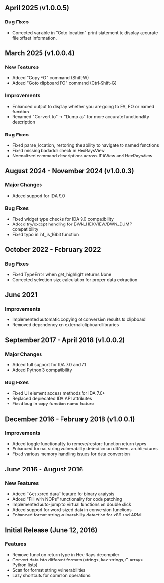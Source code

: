 ## April 2025 (v1.0.0.5)
### Bug Fixes
- Corrected variable in "Goto location" print statement to display accurate file offset information.

## March 2025 (v1.0.0.4)
### New Features
- Added "Copy FO" command (Shift-W)
- Added "Goto clipboard FO" command (Ctrl-Shift-G)

### Improvements
- Enhanced output to display whether you are going to EA, FO or named function
- Renamed "Convert to" -> "Dump as" for more accurate functionality description

### Bug Fixes
- Fixed parse_location, restoring the ability to navigate to named functions
- Fixed missing badaddr check in HexRaysView
- Normalized command descriptions across IDAView and HexRaysView

## August 2024 - November 2024 (v1.0.0.3)
### Major Changes
- Added support for IDA 9.0

### Bug Fixes
- Fixed widget type checks for IDA 9.0 compatibility
- Added try/except handling for BWN_HEXVIEW/BWN_DUMP compatibility
- Fixed typo in inf_is_16bit function

## October 2022 - February 2022
### Bug Fixes
- Fixed TypeError when get_highlight returns None
- Corrected selection size calculation for proper data extraction

## June 2021
### Improvements
- Implemented automatic copying of conversion results to clipboard
- Removed dependency on external clipboard libraries

## September 2017 - April 2018 (v1.0.0.2)
### Major Changes
- Added full support for IDA 7.0 and 7.1
- Added Python 3 compatibility

### Bug Fixes
- Fixed UI element access methods for IDA 7.0+
- Replaced deprecated IDA API attributes
- Fixed bug in copy function name feature

## December 2016 - February 2018 (v1.0.0.1)
### Improvements
- Added toggle functionality to remove/restore function return types
- Enhanced format string vulnerability detection on different architectures
- Fixed various memory handling issues for data conversion

## June 2016 - August 2016
### New Features
- Added "Get xored data" feature for binary analysis
- Added "Fill with NOPs" functionality for code patching
- Implemented auto-jump to virtual functions on double click
- Added support for word-sized data in conversion functions
- Enhanced format string vulnerability detection for x86 and ARM

## Initial Release (June 12, 2016)
### Features
- Remove function return type in Hex-Rays decompiler
- Convert data into different formats (strings, hex strings, C arrays, Python lists)
- Scan for format string vulnerabilities
- Lazy shortcuts for common operations:

